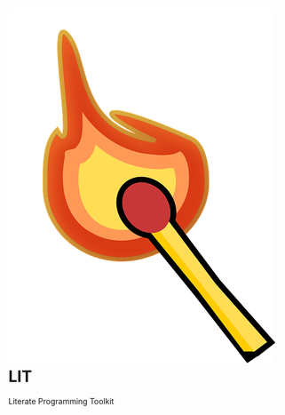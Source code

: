 # ![alt text](https://github.com/yrapop01/lit/blob/master/front/images/logo.png?raw=true) LIT
Literate Programming Toolkit
